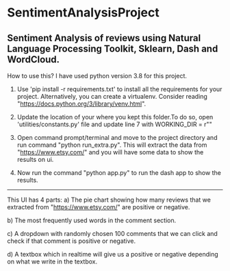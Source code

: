 # SentimentAnalysisProject
Sentiment Analysis of reviews using Natural Language Processing Toolkit, Sklearn, Dash and WordCloud.
------------------------------------------------------------------------------------------------------------

How to use this?
I have used python version 3.8 for this project.

1. Use 'pip install -r requirements.txt' to install all the requirements for your project. Alternatively, you can create a virtualenv. Consider reading 
"https://docs.python.org/3/library/venv.html".

2. Update the location of your where you kept this folder.To do so, open 'utilities/constants.py' file and update line 7 with 
WORKING_DIR = r"<Location to the project folder>"

3. Open command prompt/terminal and move to the project directory and run command "python run_extra.py". This will extract the data from "https://www.etsy.com/" and you will 
have some data to show the results on ui.

4. Now run the command "python app.py" to run the dash app to show the results.

------------------------------------------------------------------------------------------------------------------

This UI has 4 parts:
a) The pie chart showing how many reviews that we extracted from "https://www.etsy.com/" are positive or negative.
  
b) The most frequently used words in the comment section.
  
c) A dropdown with randomly chosen 100 comments that we can click and check if that comment is positive or negative.
  
d) A textbox which in realtime will give us a positive or negative depending on what we write in the textbox.
